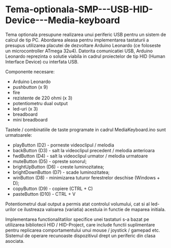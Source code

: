 # Tema-optionala-SMP---USB-HID-Device---Media-keyboard
Tema optionala presupune realizarea unui periferic USB pentru un sistem de calcul de tip PC. Abordarea aleasa pentru implementarea tastaturii a presupus utilizarea placutei de dezvoltare Arduino Leonardo (ce foloseste un microcontroller ATmega 32u4). Datorita comunicatiei USB, Arduino Leonardo reprezinta o solutie viabila in cadrul proiectelor de tip HID (Human Interface Device) cu interfata USB. 

Componente necesare:

- Arduino Leonardo
- pushbutton (x 9)
- fire
- rezistente de 220 ohmi (x 3)
- potentiometru dual output 
- led-uri (x 3)
- breadboard
- mini breadboard

Tastele / combinatiile de taste programate in cadrul MediaKeyboard.ino sunt urmatoarele:
- playButton (D2) - porneste videoclipul / melodia
- backButton (D3) - salt la videoclipul precedent / melodia anterioara
- fwdButton (D4) - salt la videoclipul urmator / melodia urmatoare
- muteButton (D5) - opreste sonorul;
- brightUpButton (D6) - creste luminozitatea;
- brightDownButton (D7) - scade luminozitatea;
- winButton (D8) - minimizarea tuturor ferestrelor deschise (Windows + D);
- copyButton (D9) - copiere (CTRL + C)
- pasteButton (D10) - CTRL + V

Potentiometrul dual output a permis atat controlul volumului, cat si al led-urilor ce ilustreaza valoarea (variatia) acestuia in functie de maparea initiala.

Implementarea functionalitatilor specifice unei tastaturi s-a bazat pe utilizarea bibliotecii HID / HID-Project, care include functii suplimentare pentru replicarea comportamentului unui mouse / joystick / gamepad etc. Sistemul de operare recunoaste dispozitivul drept un periferic din clasa asociata.
